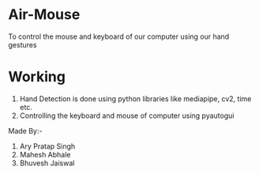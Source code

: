 # Air-Mouse
To control the mouse and keyboard of our computer using our hand gestures 

# Working
1. Hand Detection is done using python libraries like mediapipe, cv2, time etc.
2. Controlling the keyboard and mouse of computer using pyautogui


Made By:-
1. Ary Pratap Singh
2. Mahesh Abhale
3. Bhuvesh Jaiswal

